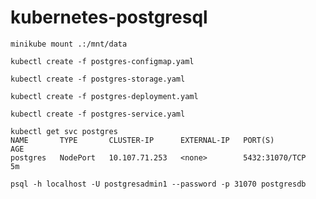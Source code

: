 # kubernetes-postgresql

```
minikube mount .:/mnt/data
```

```
kubectl create -f postgres-configmap.yaml 
```

```
kubectl create -f postgres-storage.yaml 
```

```
kubectl create -f postgres-deployment.yaml 
```

```
kubectl create -f postgres-service.yaml 
```

```
kubectl get svc postgres
NAME       TYPE       CLUSTER-IP      EXTERNAL-IP   PORT(S)          AGE
postgres   NodePort   10.107.71.253   <none>        5432:31070/TCP   5m
```

```
psql -h localhost -U postgresadmin1 --password -p 31070 postgresdb
```
